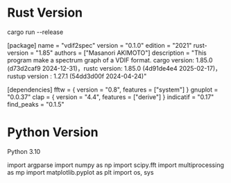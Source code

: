 # Rust Version
cargo run --release

[package]
name = "vdif2spec"
version = "0.1.0"
edition = "2021"
rust-version = "1.85"
authors = ["Masanori AKIMOTO"]
description = "This program make a spectrum graph of a VDIF format. cargo version: 1.85.0 (d73d2caf9 2024-12-31)，rustc version: 1.85.0 (4d91de4e4 2025-02-17)，rustup version : 1.27.1 (54dd3d00f 2024-04-24)"


[dependencies]
fftw = { version = "0.8", features = ["system"] }
gnuplot = "0.0.37"
clap = { version = "4.4", features = ["derive"] }
indicatif = "0.17"
find_peaks = "0.1.5"

# Python Version
Python 3.10

import argparse
import numpy as np
import scipy.fft
import multiprocessing as mp
import matplotlib.pyplot as plt
import os, sys 
